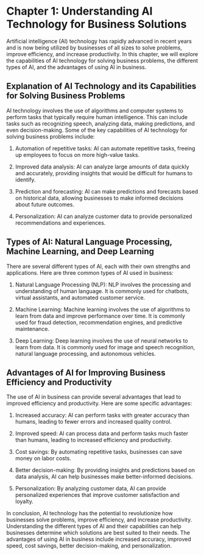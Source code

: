 Chapter 1: Understanding AI Technology for Business Solutions
=============================================================

Artificial intelligence (AI) technology has rapidly advanced in recent years and is now being utilized by businesses of all sizes to solve problems, improve efficiency, and increase productivity. In this chapter, we will explore the capabilities of AI technology for solving business problems, the different types of AI, and the advantages of using AI in business.

Explanation of AI Technology and its Capabilities for Solving Business Problems
-------------------------------------------------------------------------------

AI technology involves the use of algorithms and computer systems to perform tasks that typically require human intelligence. This can include tasks such as recognizing speech, analyzing data, making predictions, and even decision-making. Some of the key capabilities of AI technology for solving business problems include:

1. Automation of repetitive tasks: AI can automate repetitive tasks, freeing up employees to focus on more high-value tasks.

2. Improved data analysis: AI can analyze large amounts of data quickly and accurately, providing insights that would be difficult for humans to identify.

3. Prediction and forecasting: AI can make predictions and forecasts based on historical data, allowing businesses to make informed decisions about future outcomes.

4. Personalization: AI can analyze customer data to provide personalized recommendations and experiences.

Types of AI: Natural Language Processing, Machine Learning, and Deep Learning
-----------------------------------------------------------------------------

There are several different types of AI, each with their own strengths and applications. Here are three common types of AI used in business:

1. Natural Language Processing (NLP): NLP involves the processing and understanding of human language. It is commonly used for chatbots, virtual assistants, and automated customer service.

2. Machine Learning: Machine learning involves the use of algorithms to learn from data and improve performance over time. It is commonly used for fraud detection, recommendation engines, and predictive maintenance.

3. Deep Learning: Deep learning involves the use of neural networks to learn from data. It is commonly used for image and speech recognition, natural language processing, and autonomous vehicles.

Advantages of AI for Improving Business Efficiency and Productivity
-------------------------------------------------------------------

The use of AI in business can provide several advantages that lead to improved efficiency and productivity. Here are some specific advantages:

1. Increased accuracy: AI can perform tasks with greater accuracy than humans, leading to fewer errors and increased quality control.

2. Improved speed: AI can process data and perform tasks much faster than humans, leading to increased efficiency and productivity.

3. Cost savings: By automating repetitive tasks, businesses can save money on labor costs.

4. Better decision-making: By providing insights and predictions based on data analysis, AI can help businesses make better-informed decisions.

5. Personalization: By analyzing customer data, AI can provide personalized experiences that improve customer satisfaction and loyalty.

In conclusion, AI technology has the potential to revolutionize how businesses solve problems, improve efficiency, and increase productivity. Understanding the different types of AI and their capabilities can help businesses determine which solutions are best suited to their needs. The advantages of using AI in business include increased accuracy, improved speed, cost savings, better decision-making, and personalization.
